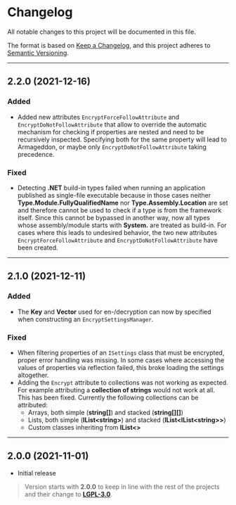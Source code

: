 # Changelog

All notable changes to this project will be documented in this file.

The format is based on [Keep a Changelog](https://keepachangelog.com/en/1.0.0/), and this project adheres to [Semantic Versioning](https://semver.org/spec/v2.0.0.html).
___

## 2.2.0 (2021-12-16)

### Added

- Added new attributes `EncryptForceFollowAttribute` and `EncryptDoNotFollowAttribute` that allow to override the automatic mechanism for checking if properties are nested and need to be recursively inspected. Specifying both for the same property will lead to Armageddon, or maybe only `EncryptDoNotFollowAttribute` taking precedence.

### Fixed

- Detecting **.NET** build-in types failed when running an application published as single-file executable because in those cases neither **Type.Module.FullyQualifiedName** nor **Type.Assembly.Location** are set and therefore cannot be used to check if a type is from the framework itself. Since this cannot be bypassed in another way, now all types whose assembly/module starts with **System.** are treated as build-in. For cases where this leads to undesired behavior, the two new attributes `EncryptForceFollowAttribute` and `EncryptDoNotFollowAttribute` have been created.
___

## 2.1.0 (2021-12-11)

### Added

- The **Key** and **Vector** used for en-/decryption can now by specified when constructing an `EncryptSettingsManager`.

### Fixed

- When filtering properties of an `ISettings` class that must be encrypted, proper error handling was missing. In some cases where accessing the values of properties via reflection failed, this broke loading the settings altogether.
- Adding the `Encrypt` attribute to collections was not working as expected. For example attributing a **collection of strings** would not work at all. This has been fixed. Currently the following collections can be attributed:
	- Arrays, both simple (**string\[\]**) and stacked (**string\[\]\[\]**)
	- Lists, both simple (**IList\<string\>**) and stacked (**IList\<IList\<string\>\>**)
	- Custom classes inheriting from **IList<>**
___

## 2.0.0 (2021-11-01)

- Initial release

> Version starts with **2.0.0** to keep in line with the rest of the projects and their change to [**LGPL-3.0**](https://www.gnu.org/licenses/lgpl-3.0.html).
